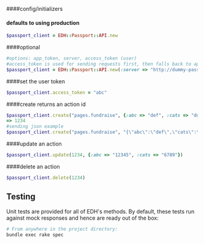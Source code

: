 ####config/initializers
#### defaults to using production
```ruby
$passport_client = EDH::Passport::API.new
```

####optional 
```ruby
#options: app_token, server, access_token (user)
#access_token is used for sending requests first, then falls back to app_token if that exists.
$passport_client = EDH::Passport::API.new(:server => "http://dummy-passport.dev")
```
####set the user token
```ruby
$passport_client.access_token = "abc"
```

####create returns an action id
```ruby
$passport_client.create("pages.fundraise", {:abc => "def", :cats => "dogs"})
=> 1234
#sending json example
$passport_client.create("pages.fundraise", "{\"abc\":\"def\",\"cats\":\"dogs\"}")
```

####update an action
```ruby
$passport_client.update(1234, {:abc => "12345", :cats => "6789"})
```

####delete an action
```ruby
$passport_client.delete(1234)
```


Testing
-----

Unit tests are provided for all of EDH's methods.  By default, these tests run against mock responses and hence are ready out of the box:
```bash
# From anywhere in the project directory:
bundle exec rake spec
```
